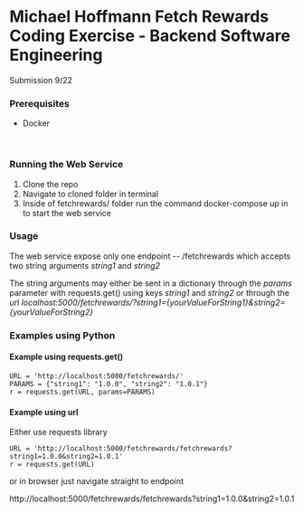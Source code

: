 # Michael Hoffmann Fetch Rewards Coding Exercise - Backend Software Engineering
Submission 9/22

### Prerequisites 
* Docker

&nbsp;

### **Running the Web Service**

1. Clone the repo
2. Navigate to cloned folder in terminal
3. Inside of fetchrewards/ folder run the command docker-compose up in to start the web service

### **Usage**

The web service expose only one endpoint -- /fetchrewards which accepts two string arguments *string1* and *string2*

The string arguments may either be sent in a dictionary through the *params* parameter with requests.get() using keys *string1* and *string2* or through the url *localhost:5000/fetchrewards/?string1={yourValueForString1}&string2={yourValueForString2}*


### Examples using Python

#### Example using requests.get()

```
URL = 'http://localhost:5000/fetchrewards/'
PARAMS = {"string1": "1.0.0", "string2": "1.0.1"}
r = requests.get(URL, params=PARAMS)
```

#### Example using url 

Either use requests library

```
URL = 'http://localhost:5000/fetchrewards/fetchrewards?string1=1.0.0&string2=1.0.1'
r = requests.get(URL)
```

or in browser just navigate straight to endpoint

http://localhost:5000/fetchrewards/fetchrewards?string1=1.0.0&string2=1.0.1




